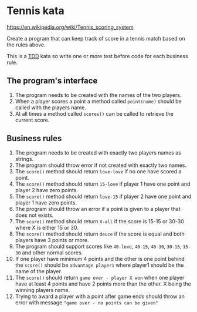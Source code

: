# Tennis kata

https://en.wikipedia.org/wiki/Tennis_scoring_system

Create a program that can keep track of score in a tennis match based on the rules above.

This is a [TDD](https://en.wikipedia.org/wiki/Test-driven_development) kata so write one or more test before code for each business rule.

## The program's interface

1. The program needs to be created with the names of the two players.
2. When a player scores a point a method called `point(name)` should be called with the players name.
3. At all times a method called `scores()` can be called to retrieve the current score.

## Business rules

1. The program needs to be created with exactly two players names as strings.
1. The program should throw error if not created with exactly two names.
1. The `score()` method should return `love-love` if no one have scored a point.
1. The `score()` method should return `15-love` if player 1 have one point and player 2 have zero points.
1. The `score()` method should return `love-15` if player 2 have one point and player 1 have zero points.
1. The program should throw an error if a point is given to a player that does not exists.
1. The `score()` method should return `X-all` if the score is 15-15 or 30-30 where X is either 15 or 30.
1. The `score()` method should return `deuce` if the score is equal and both players have 3 points or more.
1. The program should support scores like `40-love`, `40-15`, `40-30`, `30-15`, `15-30` and other normal scores.
1. If one player have minimum 4 points and the other is one point behind the `score()` should be `advantage player1` where player1 should be the name of the player.
1. The `score()` should return `game over - player X won` when one player have at least 4 points and have 2 points more than the other. X being the winning players name.
1. Trying to award a player with a point after game ends should throw an error with message `"game over - no points can be given"`
